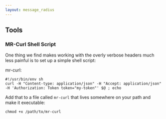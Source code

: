 ```yaml
---
layout: message_radius
---
```


## Tools

### MR-Curl Shell Script

One thing we find makes working with the overly verbose headers much less painful is to set up a simple shell script:

mr-curl:

    #!/usr/bin/env sh
    curl -H "Content-type: application/json" -H "Accept: application/json" -H 'Authorization: Token token="my-token"' $@ ; echo

Add that to a file called `mr-curl` that lives somewhere on your path and make it executable:

    chmod +x /path/to/mr-curl


